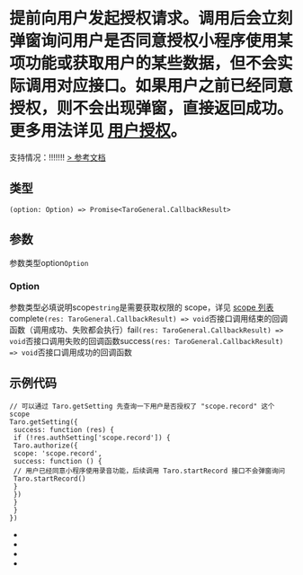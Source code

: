 # 提前向用户发起授权请求。调用后会立刻弹窗询问用户是否同意授权小程序使用某项功能或获取用户的某些数据，但不会实际调用对应接口。如果用户之前已经同意授权，则不会出现弹窗，直接返回成功。更多用法详见 [用户授权](https://developers.weixin.qq.com/miniprogram/dev/framework/open-ability/authorize.html)。
支持情况：!!!!!!!
[> 参考文档
](https://developers.weixin.qq.com/miniprogram/dev/api/open-api/authorize/wx.authorize.html)
## 类型[​](index.html#类型)
```tsx
(option: Option) => Promise<TaroGeneral.CallbackResult>
```

## 参数[​](index.html#参数)
参数类型option`Option`
### Option[​](index.html#option)
参数类型必填说明scope`string`是需要获取权限的 scope，详见 [scope 列表](https://developers.weixin.qq.com/miniprogram/dev/framework/open-ability/authorize.html#scope-%E5%88%97%E8%A1%A8)complete`(res: TaroGeneral.CallbackResult) => void`否接口调用结束的回调函数（调用成功、失败都会执行）fail`(res: TaroGeneral.CallbackResult) => void`否接口调用失败的回调函数success`(res: TaroGeneral.CallbackResult) => void`否接口调用成功的回调函数
## 示例代码[​](index.html#示例代码)
```tsx
// 可以通过 Taro.getSetting 先查询一下用户是否授权了 "scope.record" 这个 scope
Taro.getSetting({
 success: function (res) {
 if (!res.authSetting['scope.record']) {
 Taro.authorize({
 scope: 'scope.record',
 success: function () {
 // 用户已经同意小程序使用录音功能，后续调用 Taro.startRecord 接口不会弹窗询问
 Taro.startRecord()
 }
 })
 }
 }
})
```

- 
- 

- 

-
